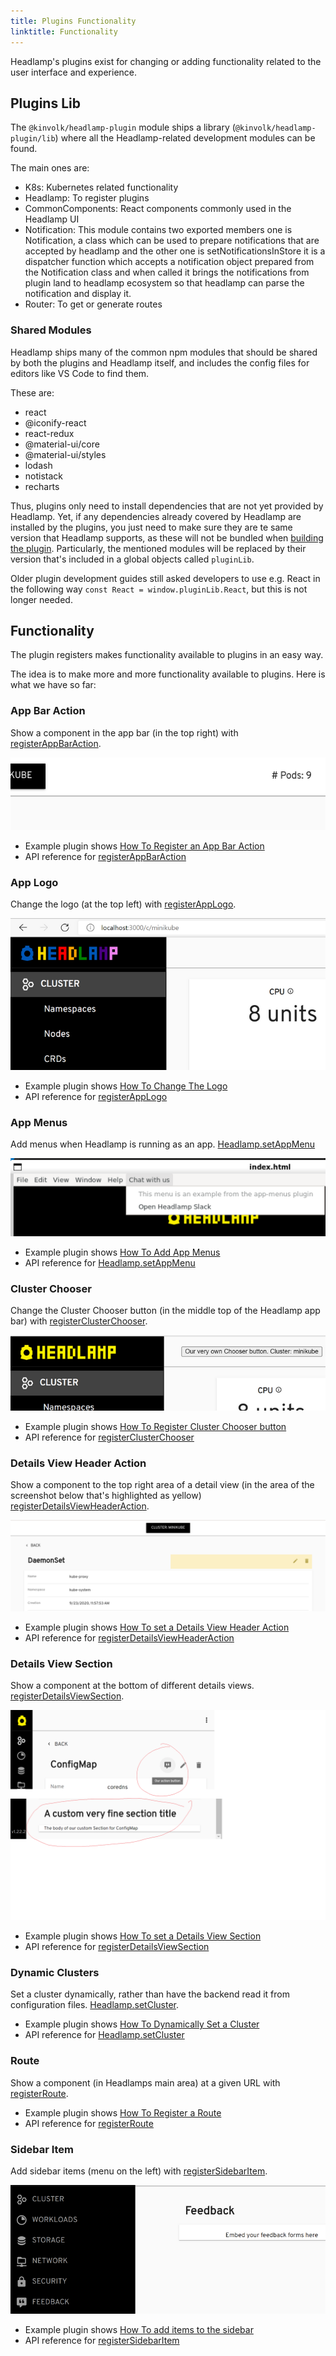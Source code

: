 ```yaml
---
title: Plugins Functionality
linktitle: Functionality
---
```


Headlamp's plugins exist for changing or adding functionality related to
the user interface and experience.

## Plugins Lib

The `@kinvolk/headlamp-plugin` module ships a library
(`@kinvolk/headlamp-plugin/lib`) where all the Headlamp-related development
modules can be found.

The main ones are:

- K8s: Kubernetes related functionality
- Headlamp: To register plugins
- CommonComponents: React components commonly used in the Headlamp UI
- Notification: This module contains two exported members one is Notification, a class which can be used to prepare notifications that are accepted by headlamp and the other one is setNotificationsInStore it is a dispatcher function which accepts a notification object prepared from the Notification class and when called it brings the notifications from plugin land to headlamp ecosystem so that headlamp can parse the notification and display it.
- Router: To get or generate routes

### Shared Modules

Headlamp ships many of the common npm modules that should be shared by both
the plugins and Headlamp itself, and includes the config files for editors
like VS Code to find them.

These are:

- react
- @iconify-react
- react-redux
- @material-ui/core
- @material-ui/styles
- lodash
- notistack
- recharts

Thus, plugins only need to install dependencies that are not yet provided by Headlamp.
Yet, if any dependencies already covered by Headlamp are installed by the plugins, you
just need to make sure they are te same version that Headlamp supports, as these will
not be bundled when [building the plugin](../building.md).
Particularly, the mentioned modules will be replaced by their version that's included
in a global objects called `pluginLib`.

Older plugin development guides still asked developers to use e.g. React in the following
way `const React = window.pluginLib.React`, but this is not longer needed.

## Functionality

The plugin registers makes functionality available to plugins in an easy way.

The idea is to make more and more functionality available to plugins. Here is
what we have so far:

### App Bar Action

Show a component in the app bar (in the top right) with
[registerAppBarAction](../api/modules/plugin_registry.md#registerAppBarAction).

![screenshot of the header showing two actions](./images/podcounter_screenshot.png)

- Example plugin shows [How To Register an App Bar Action](https://github.com/kinvolk/headlamp/tree/main/plugins/examples/pod-counter)
- API reference for [registerAppBarAction](../api/modules/plugin_registry.md#registerAppBarAction)

### App Logo

Change the logo (at the top left) with
[registerAppLogo](../api/modules/plugin_registry.md#registerapplogo).

![screenshot of the logo being changed](./images/change-logo.png)

- Example plugin shows [How To Change The Logo](https://github.com/kinvolk/headlamp/tree/main/plugins/examples/change-logo)
- API reference for [registerAppLogo](../api/modules/plugin_registry.md#registerapplogo)

### App Menus

Add menus when Headlamp is running as an app.
[Headlamp.setAppMenu](../api/classes/plugin_lib.Headlamp/#setAppMenu)

![screenshot of the logo being changed](./images/app-menus.png)

- Example plugin shows [How To Add App Menus](https://github.com/kinvolk/headlamp/tree/main/plugins/examples/app-menus)
- API reference for [Headlamp.setAppMenu](../api/classes/plugin_lib.Headlamp/#setAppMenu)

### Cluster Chooser

Change the Cluster Chooser button (in the middle top of the Headlamp app bar) with
[registerClusterChooser](../api/modules/plugin_registry.md#registerClusterChooser).

![screenshot of the cluster chooser button](./images/clusterchooser.png)

- Example plugin shows [How To Register Cluster Chooser button](https://github.com/kinvolk/headlamp/tree/main/plugins/examples/clusterchooser)
- API reference for [registerClusterChooser](../api/modules/plugin_registry.md#registerClusterChooser)

### Details View Header Action

Show a component to the top right area of a detail view
(in the area of the screenshot below that's highlighted as yellow)
[registerDetailsViewHeaderAction](../api/modules/plugin_registry.md#registerDetailsViewHeaderAction).

![screenshot of the header showing two actions](./images/header_actions_screenshot.png)

- Example plugin shows [How To set a Details View Header Action](https://github.com/kinvolk/headlamp/tree/main/plugins/examples/details-view)
- API reference for [registerDetailsViewHeaderAction](../api/modules/plugin_registry.md#registerDetailsViewHeaderAction)

### Details View Section

Show a component at the bottom of different details views.
[registerDetailsViewSection](../api/modules/plugin_registry.md#registerDetailsViewSection).

![screenshot of the appended Details View Section](./images/details-view.png)

- Example plugin shows [How To set a Details View Section](https://github.com/kinvolk/headlamp/tree/main/plugins/examples/details-view)
- API reference for [registerDetailsViewSection](../api/modules/plugin_registry.md#registerDetailsViewSection)

### Dynamic Clusters

Set a cluster dynamically, rather than have the backend read it from configuration files.
[Headlamp.setCluster](../api/classes/plugin_lib.headlamp/#setCluster).

- Example plugin shows [How To Dynamically Set a Cluster](https://github.com/kinvolk/headlamp/tree/main/plugins/examples/dynamic-clusters)
- API reference for [Headlamp.setCluster](../api/classes/plugin_lib.headlamp/#setCluster)

### Route

Show a component (in Headlamps main area) at a given URL with
[registerRoute](../api/modules/plugin_registry.md#registerRoute).

- Example plugin shows [How To Register a Route](https://github.com/kinvolk/headlamp/tree/main/plugins/examples/sidebar)
- API reference for [registerRoute](../api/modules/plugin_registry.md#registerRoute)

### Sidebar Item

Add sidebar items (menu on the left) with
[registerSidebarItem](../api/modules/plugin_registry.md#registerSidebarItem).

![screenshot of the logo being changed](./images/sidebar.png)

- Example plugin shows [How To add items to the sidebar](https://github.com/kinvolk/headlamp/tree/main/plugins/examples/sidebar)
- API reference for [registerSidebarItem](../api/modules/plugin_registry.md#registerSidebarItem)
